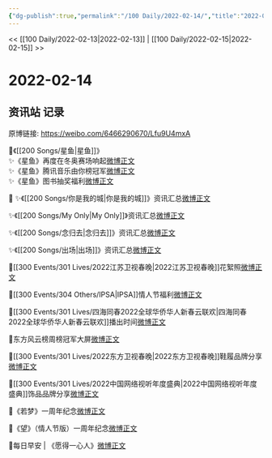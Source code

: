 ```yaml
---
{"dg-publish":true,"permalink":"/100 Daily/2022-02-14/","title":"2022-02-14","created":"2022-12-22T15:50:14.000+08:00","updated":"2023-04-11T12:43:57.245+08:00"}
---
```



<< [[100 Daily/2022-02-13\|2022-02-13]] | [[100 Daily/2022-02-15\|2022-02-15]] >>

# 2022-02-14

## 资讯站 记录

原博链接: https://weibo.com/6466290670/Lfu9U4mxA

🌟《[[200 Songs/星鱼\|星鱼]]》  
✨《星鱼》再度在冬奥赛场响起[微博正文](https://m.weibo.cn/6466290670/4736718114390548)  
✨《星鱼》腾讯音乐由你榜冠军[微博正文](https://m.weibo.cn/6466290670/4736867197000136)  
✨《星鱼》图书抽奖福利[微博正文](https://m.weibo.cn/6466290670/4736820779423223)

🌟
✨《[[200 Songs/你是我的城\|你是我的城]]》资讯汇总[微博正文](https://m.weibo.cn/6466290670/4736839065536811)

✨《[[200 Songs/My Only\|My Only]]》资讯汇总[微博正文](https://m.weibo.cn/6466290670/4736856598513099)

✨《[[200 Songs/念归去\|念归去]]》资讯汇总[微博正文](https://m.weibo.cn/6466290670/4736871366919986)

✨《[[200 Songs/出场\|出场]]》资讯汇总[微博正文](https://m.weibo.cn/6466290670/4736839077856382)

🌟[[300 Events/301 Lives/2022江苏卫视春晚\|2022江苏卫视春晚]]花絮照[微博正文](https://m.weibo.cn/6466290670/4736847118861300)

🌟[[300 Events/304 Others/IPSA\|IPSA]]情人节福利[微博正文](https://m.weibo.cn/6466290670/4736737580943854)

🌟[[300 Events/301 Lives/四海同春2022全球华侨华人新春云联欢\|四海同春2022全球华侨华人新春云联欢]]播出时间[微博正文](https://m.weibo.cn/6466290670/4736830135862925)

🌟东方风云榜周榜冠军大屏[微博正文](https://m.weibo.cn/6466290670/4736898028800975)

🌟[[300 Events/301 Lives/2022东方卫视春晚\|2022东方卫视春晚]]鞋履品牌分享[微博正文](https://m.weibo.cn/6466290670/4736899769703122)

🌟[[300 Events/301 Lives/2022中国网络视听年度盛典\|2022中国网络视听年度盛典]]饰品品牌分享[微博正文](https://m.weibo.cn/6466290670/4736906476654245)

🌟《若梦》一周年纪念[微博正文](https://m.weibo.cn/6466290670/4736701606134860)

🌟《望》（情人节版）一周年纪念[微博正文](https://m.weibo.cn/6466290670/4736820418447275)

🌟每日早安 | 《愿得一心人》[微博正文](https://m.weibo.cn/6466290670/4736684611076621)
